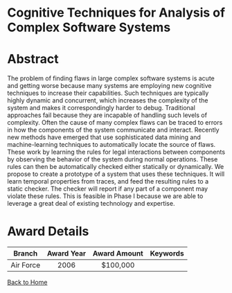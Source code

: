 
Cognitive Techniques for Analysis of Complex Software Systems
=============================================================

# Abstract


The problem of finding flaws in large complex software systems is acute and getting worse because many systems are employing new cognitive techniques to increase their capabilities.  Such techniques are typically highly dynamic and concurrent, which increases the complexity of the system and makes it correspondingly harder to debug.  Traditional approaches fail because they are incapable of handling such levels of complexity.  Often the cause of many complex flaws can be traced to errors in how the components of the system communicate and interact.  Recently new methods have emerged that use sophisticated data mining and machine-learning techniques to automatically locate the source of flaws.  These work by learning the rules for legal interactions between components by observing the behavior of the system during normal operations.  These rules can then be automatically checked either statically or dynamically.  We propose to create a prototype of a system that uses these techniques.  It will learn temporal properties from traces, and feed the resulting rules to a static checker.  The checker will report if any part of a component may violate these rules.  This is feasible in Phase I because we are able to leverage a great deal of existing technology and expertise.  

# Award Details

|Branch|Award Year|Award Amount|Keywords|
| :---: | :---: | :---: | :---: |
|Air Force|2006|$100,000||
  
  


[Back to Home](https://github.com/chrischow/dod_sbir_awards/Reports/CC/#1294)